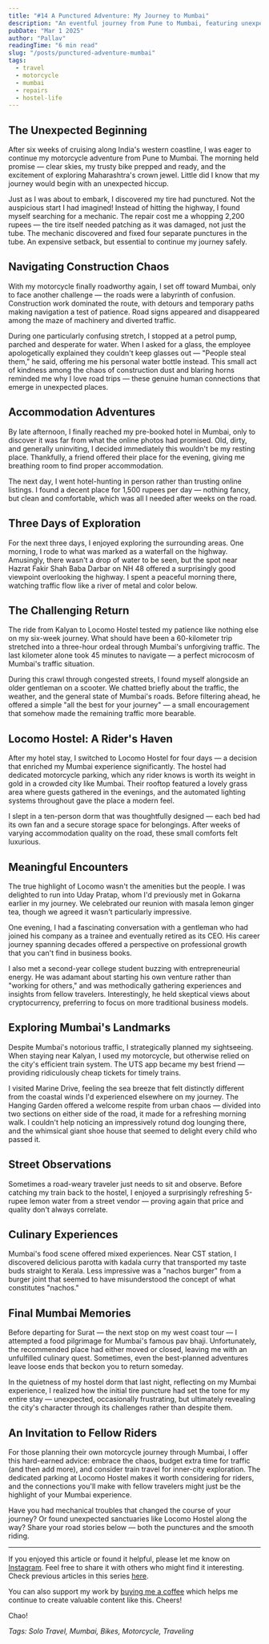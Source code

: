```yaml
---
title: "#14 A Punctured Adventure: My Journey to Mumbai"
description: "An eventful journey from Pune to Mumbai, featuring unexpected tire troubles, navigation through construction chaos, and memorable encounters at a vibrant hostel."
pubDate: "Mar 1 2025"
author: "Pallav"
readingTime: "6 min read"
slug: "/posts/punctured-adventure-mumbai"
tags:
  - travel
  - motorcycle
  - mumbai
  - repairs
  - hostel-life
---
```


## The Unexpected Beginning

After six weeks of cruising along India's western coastline, I was eager to continue my motorcycle adventure from Pune to Mumbai. The morning held promise — clear skies, my trusty bike prepped and ready, and the excitement of exploring Maharashtra's crown jewel. Little did I know that my journey would begin with an unexpected hiccup.

Just as I was about to embark, I discovered my tire had punctured. Not the auspicious start I had imagined! Instead of hitting the highway, I found myself searching for a mechanic. The repair cost me a whopping 2,200 rupees — the tire itself needed patching as it was damaged, not just the tube. The mechanic discovered and fixed four separate punctures in the tube. An expensive setback, but essential to continue my journey safely.

## Navigating Construction Chaos

With my motorcycle finally roadworthy again, I set off toward Mumbai, only to face another challenge — the roads were a labyrinth of confusion. Construction work dominated the route, with detours and temporary paths making navigation a test of patience. Road signs appeared and disappeared among the maze of machinery and diverted traffic.

During one particularly confusing stretch, I stopped at a petrol pump, parched and desperate for water. When I asked for a glass, the employee apologetically explained they couldn't keep glasses out — "People steal them," he said, offering me his personal water bottle instead. This small act of kindness among the chaos of construction dust and blaring horns reminded me why I love road trips — these genuine human connections that emerge in unexpected places.

## Accommodation Adventures

By late afternoon, I finally reached my pre-booked hotel in Mumbai, only to discover it was far from what the online photos had promised. Old, dirty, and generally uninviting, I decided immediately this wouldn't be my resting place. Thankfully, a friend offered their place for the evening, giving me breathing room to find proper accommodation.

The next day, I went hotel-hunting in person rather than trusting online listings. I found a decent place for 1,500 rupees per day — nothing fancy, but clean and comfortable, which was all I needed after weeks on the road.

## Three Days of Exploration

For the next three days, I enjoyed exploring the surrounding areas. One morning, I rode to what was marked as a waterfall on the highway. Amusingly, there wasn't a drop of water to be seen, but the spot near Hazrat Fakir Shah Baba Darbar on NH 48 offered a surprisingly good viewpoint overlooking the highway. I spent a peaceful morning there, watching traffic flow like a river of metal and color below.

## The Challenging Return

The ride from Kalyan to Locomo Hostel tested my patience like nothing else on my six-week journey. What should have been a 60-kilometer trip stretched into a three-hour ordeal through Mumbai's unforgiving traffic. The last kilometer alone took 45 minutes to navigate — a perfect microcosm of Mumbai's traffic situation.

During this crawl through congested streets, I found myself alongside an older gentleman on a scooter. We chatted briefly about the traffic, the weather, and the general state of Mumbai's roads. Before filtering ahead, he offered a simple "all the best for your journey" — a small encouragement that somehow made the remaining traffic more bearable.

## Locomo Hostel: A Rider's Haven

After my hotel stay, I switched to Locomo Hostel for four days — a decision that enriched my Mumbai experience significantly. The hostel had dedicated motorcycle parking, which any rider knows is worth its weight in gold in a crowded city like Mumbai. Their rooftop featured a lovely grass area where guests gathered in the evenings, and the automated lighting systems throughout gave the place a modern feel.

I slept in a ten-person dorm that was thoughtfully designed — each bed had its own fan and a secure storage space for belongings. After weeks of varying accommodation quality on the road, these small comforts felt luxurious.

## Meaningful Encounters

The true highlight of Locomo wasn't the amenities but the people. I was delighted to run into Uday Pratap, whom I'd previously met in Gokarna earlier in my journey. We celebrated our reunion with masala lemon ginger tea, though we agreed it wasn't particularly impressive.

One evening, I had a fascinating conversation with a gentleman who had joined his company as a trainee and eventually retired as its CEO. His career journey spanning decades offered a perspective on professional growth that you can't find in business books.

I also met a second-year college student buzzing with entrepreneurial energy. He was adamant about starting his own venture rather than "working for others," and was methodically gathering experiences and insights from fellow travelers. Interestingly, he held skeptical views about cryptocurrency, preferring to focus on more traditional business models.

## Exploring Mumbai's Landmarks

Despite Mumbai's notorious traffic, I strategically planned my sightseeing. When staying near Kalyan, I used my motorcycle, but otherwise relied on the city's efficient train system. The UTS app became my best friend — providing ridiculously cheap tickets for timely trains.

I visited Marine Drive, feeling the sea breeze that felt distinctly different from the coastal winds I'd experienced elsewhere on my journey. The Hanging Garden offered a welcome respite from urban chaos — divided into two sections on either side of the road, it made for a refreshing morning walk. I couldn't help noticing an impressively rotund dog lounging there, and the whimsical giant shoe house that seemed to delight every child who passed it.

## Street Observations

Sometimes a road-weary traveler just needs to sit and observe. Before catching my train back to the hostel, I enjoyed a surprisingly refreshing 5-rupee lemon water from a street vendor — proving again that price and quality don't always correlate.

## Culinary Experiences

Mumbai's food scene offered mixed experiences. Near CST station, I discovered delicious parotta with kadala curry that transported my taste buds straight to Kerala. Less impressive was a "nachos burger" from a burger joint that seemed to have misunderstood the concept of what constitutes "nachos."

## Final Mumbai Memories

Before departing for Surat — the next stop on my west coast tour — I attempted a food pilgrimage for Mumbai's famous pav bhaji. Unfortunately, the recommended place had either moved or closed, leaving me with an unfulfilled culinary quest. Sometimes, even the best-planned adventures leave loose ends that beckon you to return someday.

In the quietness of my hostel dorm that last night, reflecting on my Mumbai experience, I realized how the initial tire puncture had set the tone for my entire stay — unexpected, occasionally frustrating, but ultimately revealing the city's character through its challenges rather than despite them.

## An Invitation to Fellow Riders

For those planning their own motorcycle journey through Mumbai, I offer this hard-earned advice: embrace the chaos, budget extra time for traffic (and then add more), and consider train travel for inner-city exploration. The dedicated parking at Locomo Hostel makes it worth considering for riders, and the connections you'll make with fellow travelers might just be the highlight of your Mumbai experience.

Have you had mechanical troubles that changed the course of your journey? Or found unexpected sanctuaries like Locomo Hostel along the way? Share your road stories below — both the punctures and the smooth riding.

---

If you enjoyed this article or found it helpful, please let me know on [Instagram](https://www.instagram.com/pallav_jha26/). Feel free to share it with others who might find it interesting. Check previous articles in this series [here](/blog).

You can also support my work by [buying me a coffee](https://buymeacoffee.com/pallavjha) which helps me continue to create valuable content like this. Cheers!

Chao!

*Tags: Solo Travel, Mumbai, Bikes, Motorcycle, Traveling*